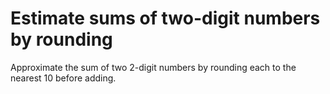 # Estimate sums of two-digit numbers by rounding

Approximate the sum of two 2-digit numbers by rounding each to the nearest 10 before adding.
